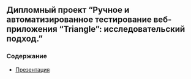 ## Дипломный проект “Ручное и автоматизированное тестирование веб-приложения “Triangle”: исследовательский подход.”
### Содержание
- [Презентация](https://github.com/1stFunt/Autotest_web_applications/blob/dc37103bbdbe17139d23e3a0ba659de8900acf5e/Web_application_Triangle/1_presentation.pdf)

